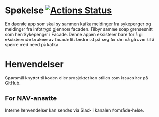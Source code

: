 Spøkelse [![Actions Status](https://github.com/navikt/helse-sparkel-behov/workflows/master/badge.svg)](https://github.com/navikt/helse-sparkel-behov/actions)
=============

En døende app som skal sy sammen kafka meldinger fra sykepenger og meldinger fra infotrygd gjennom facaden.
Tilbyr samme soap grensesnitt som hentSykepenger i Facade. Denne appen eksisterer bare for å gi eksisterende brukere av facade litt bedre tid på seg før de må gå over til å  spørre med need på kafka

# Henvendelser

Spørsmål knyttet til koden eller prosjektet kan stilles som issues her på GitHub.

## For NAV-ansatte

Interne henvendelser kan sendes via Slack i kanalen #område-helse.
